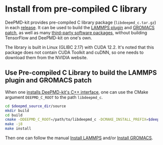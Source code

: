 # Install from pre-compiled C library

DeePMD-kit provides pre-compiled C library package (`libdeepmd_c.tar.gz`) in each [release](https://github.com/deepmodeling/deepmd-kit/releases). It can be used to build the [LAMMPS plugin](./install-lammps.md) and [GROMACS patch](./install-gromacs.md), as well as many [third-party software packages](../third-party/out-of-deepmd-kit.md), without building TensorFlow and DeePMD-kit on one's own.

The library is built in Linux (GLIBC 2.17) with CUDA 12.2. It's noted that this package does not contain CUDA Toolkit and cuDNN, so one needs to download them from the NVIDIA website.

## Use Pre-compiled C Library to build the LAMMPS plugin and GROMACS patch

When one [installs DeePMD-kit's C++ interface](./install-from-source.md#install-deepmd-kits-c-interface), one can use the CMake argument `DEEPMD_C_ROOT` to the path `libdeepmd_c`.

```bash
cd $deepmd_source_dir/source
mkdir build
cd build
cmake -DDEEPMD_C_ROOT=/path/to/libdeepmd_c -DCMAKE_INSTALL_PREFIX=$deepmd_root ..
make -j8
make install
```

Then one can follow the manual [Install LAMMPS](./install-lammps.md) and/or [Install GROMACS](./install-gromacs.md).
